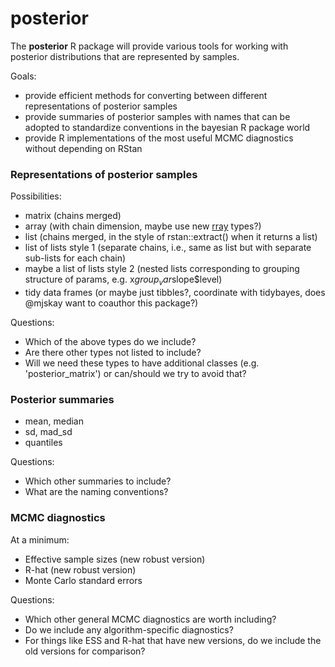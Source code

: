 # posterior

The **posterior** R package will provide various tools for working with posterior distributions that are represented by samples.

Goals: 

* provide efficient methods for converting between different representations of posterior samples
* provide summaries of posterior samples with names that can be adopted to standardize conventions in the bayesian R package world
* provide R implementations of the most useful MCMC diagnostics without depending on RStan

### Representations of posterior samples

Possibilities:

* matrix (chains merged)
* array (with chain dimension, maybe use new [rray](https://cran.r-project.org/web/packages/rray/index.html) types?)
* list (chains merged, in the style of rstan::extract() when it returns a list)
* list of lists style 1 (separate chains, i.e., same as list but with separate sub-lists for each chain)
* maybe a list of lists style 2 (nested lists corresponding to grouping structure of params, e.g. x$group_var$slope$level)
* tidy data frames (or maybe just tibbles?, coordinate with tidybayes, does @mjskay want to coauthor this package?)

Questions: 

* Which of the above types do we include? 
* Are there other types not listed to include?
* Will we need these types to have additional classes (e.g. 'posterior_matrix') or can/should we try to avoid that?

### Posterior summaries

* mean, median
* sd, mad_sd
* quantiles

Questions: 

* Which other summaries to include? 
* What are the naming conventions? 

### MCMC diagnostics

At a minimum: 

* Effective sample sizes (new robust version)
* R-hat (new robust version)
* Monte Carlo standard errors

Questions: 

* Which other general MCMC diagnostics are worth including? 
* Do we include any algorithm-specific diagnostics? 
* For things like ESS and R-hat that have new versions, do we include the old versions for comparison?
